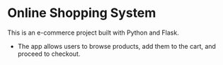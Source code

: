 # Online Shopping System
This is an e-commerce project built with Python and Flask.
- The app allows users to browse products, add them to the cart, and proceed to checkout.
